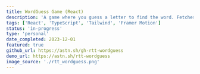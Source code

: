 ```yaml
---
title: WordGuess Game (React)
description: 'A game where you guess a letter to find the word. Fetches a random word from an API and uses Framer Motion for some animation when changing pages.'
tags: ['React', 'TypeScript', 'Tailwind', 'Framer Motion']
status: 'in-progress'
type: 'personal'
date_completed: 2023-12-01
featured: true
github_url: https://astn.sh/gh-rtt-wordguess
demo_url: https://astn.sh/rtt-wordguess
image_source: './rtt_wordguess.png'
---
```

